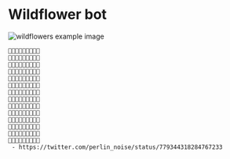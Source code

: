 # Wildflower bot

![wildflowers example image](https://pbs.twimg.com/media/CtFeWcqVMAA0kF7.jpg:large)

```
🦌🦌🦌🌼🌲🍄🍂🐇🌲
🌼🌲🌲🌲🌲🐇🌲🌲🐇
🐇🌼🌲🍂🦌🦌🌲🌲🌲
🐇🦌🐇🌼🌲🐇🦌🌲🌲
🌲🌲🌲🦌🌲🦌🍄🍄🍄
🍂🍄🌲🌲🌲🦌🐇🐇🌲
🌲🦌🌲🐇🍄🌼🌲🌲🌲
🦌🌲🦌🌲🍄🍄🌲🌲🌲
🌼🌲🍄🌲🌲🌲🌲🌲🌼
🌲🐇🦌🌲🐇🍄🍄🍂🍄
🦌🐇🍄🌲🌲🌲🌲🌲🍄
🐇🌲🌲🐇🌼🌼🌲🌲🍂
🐇🐇🌲🦌🌲🌲🐇🦌🦌
🌼🍂🌼🌼🍄🍄🌲🌲🌼
 - https://twitter.com/perlin_noise/status/779344318284767233
```
